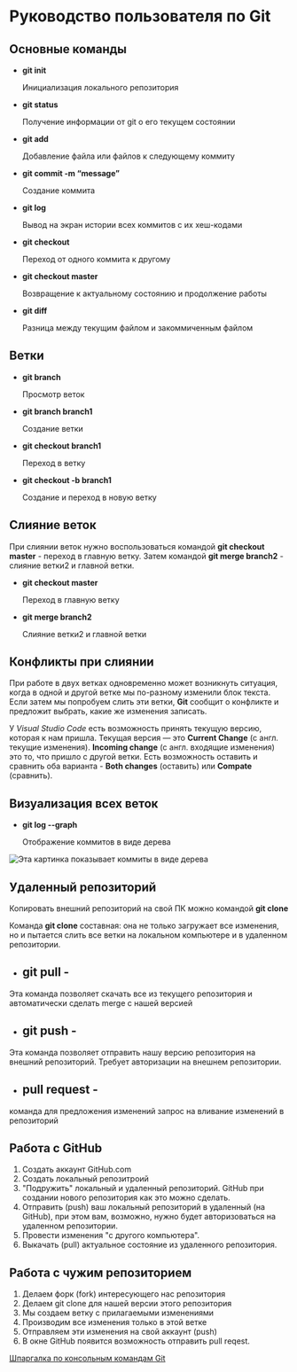 # Руководство пользователя по Git

## **Основные команды**

* **git init**

    Инициализация локального репозитория

* **git status**

    Получение информации от git о его текущем состоянии

 * **git add**

    Добавление файла или файлов к следующему коммиту
 * **git commit -m “message”**

    Создание коммита
 * **git  log**

    Вывод на экран истории всех коммитов с их хеш-кодами 

  * **git  checkout**

    Переход от одного коммита к другому 

   * **git  checkout master**

     Возвращение к актуальному состоянию и продолжение работы  

   * **git  diff**

     Разница между текущим файлом и закоммиченным файлом      

## **Ветки**    

 * **git branch**

     Просмотр веток

* **git branch branch1**   

   Создание ветки

* **git checkout branch1**   

   Переход в ветку

* **git checkout -b branch1**   

   Создание и переход в новую ветку  

## **Слияние веток** 
   При слиянии веток нужно воспользоваться командой **git checkout master** - переход в главную ветку. Затем командой **git merge branch2** - слияние ветки2 и главной ветки.

* **git checkout master**   

   Переход в главную ветку

* **git merge branch2**   

   Слияние ветки2 и главной ветки     

## **Конфликты при слиянии**    
При работе в двух ветках одновременно может
возникнуть ситуация, когда в одной и другой
ветке мы по-разному изменили блок текста.
Если затем мы попробуем слить эти ветки, **Git**
сообщит о конфликте и предложит выбрать,
какие же изменения записать. 

У *Visual Studio Code* есть возможность принять текущую версию, которая к нам пришла.
Текущая версия — это **Current Change** (с англ. текущие изменения). **Incoming change** (с англ.
входящие изменения) это то, что пришло с другой ветки. Есть возможность оставить и
сравнить оба варианта - **Both changes** (оставить) или  **Compate** (сравнить). 

## **Визуализация всех веток**

* **git log --graph**

    Отображение коммитов в виде дерева

![Эта картинка показывает коммиты в виде дерева](konflikt.JPG)   
 
## Удаленный репозиторий

Копировать внешний репозиторий на свой ПК можно командой **git clone**

Команда **git clone** составная: она не только
загружает все изменения, но и пытается слить
все ветки на локальном компьютере и в
удаленном репозитории.

* ## git pull -
Эта команда позволяет скачать все
из текущего репозитория и автоматически
сделать merge с нашей версией

* ## git push -
Эта команда позволяет отправить нашу
версию репозитория на внешний
репозиторий. Требует авторизации
на внешнем репозитории.

* ## pull request -

команда для предложения изменений
запрос на вливание изменений в репозиторий

## Работа с GitHub

1. Создать аккаунт GitHub.com
2. Создать локальный репозитроий
3. "Подружить" локальный и удаленный репозиторий. GitHub при создании нового репозитория как это можно сделать.
4. Отправить (push) ваш локальный репозиторий в удаленный (на GitHub), при этом вам, возможно, нужно будет авторизоваться на удаленном репозитории.
5. Провести изменения "с другого компьютера".
6. Выкачать (pull) актуальное состояние из удаленного репозитория.

## Работа с чужим репозиторием

1. Делаем форк (fork) интересующего нас репозитория
2. Делаем git clone для нашей версии этого репозитория
3. Мы создаем ветку с прилагаемыми изменениями
4. Производим все изменения только в этой ветке
5. Отправляем эти изменения на свой аккаунт (push)
6. В окне GitHub появится возможность отправить pull reqest.

[Шпаргалка по консольным командам Git](https://github.com/cyberspacedk/Git-commands)